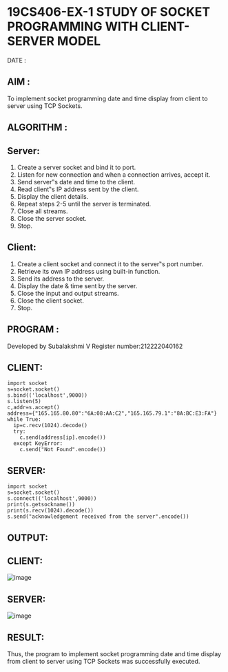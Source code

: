 # 19CS406-EX-1 STUDY OF SOCKET PROGRAMMING WITH CLIENT-SERVER MODEL

DATE :

## AIM :

To implement socket programming date and time display from client to server using TCP Sockets.

## ALGORITHM :

## Server:

1. Create a server socket and bind it to port.
2. Listen for new connection and when a connection arrives, accept it.
3. Send server‟s date and time to the client.
4. Read client‟s IP address sent by the client.
5. Display the client details.
6. Repeat steps 2-5 until the server is terminated.
7. Close all streams.
8. Close the server socket.
9. Stop.

## Client:
1. Create a client socket and connect it to the server‟s port number.
2. Retrieve its own IP address using built-in function.
3. Send its address to the server.
4. Display the date & time sent by the server.
5. Close the input and output streams.
6. Close the client socket.
7. Stop.

## PROGRAM :

Developed by Subalakshmi V
Register number:212222040162

## CLIENT:
```
import socket
s=socket.socket()
s.bind(('localhost',9000))
s.listen(5)
c,addr=s.accept()
address={"165.165.80.80":"6A:08:AA:C2","165.165.79.1":"8A:BC:E3:FA"}
while True:
  ip=c.recv(1024).decode()
  try:
    c.send(address[ip].encode())
  except KeyError:
    c.send("Not Found".encode()) 
```
## SERVER:
```
import socket
s=socket.socket()
s.connect(('localhost',9000))
print(s.getsockname())
print(s.recv(1024).decode())
s.send("acknowledgement received from the server".encode())
```
## OUTPUT:

## CLIENT:

![image](https://github.com/subalakshmivenkat/19CS406-EX-1/assets/119393477/97e3ed1a-6f6a-4f18-bb95-6a603da0af94)

## SERVER:

![image](https://github.com/subalakshmivenkat/19CS406-EX-1/assets/119393477/b625f924-7ecd-41a7-82f6-28d768487739)

## RESULT:
Thus, the program to implement socket programming date and time display from client to server using TCP Sockets was successfully executed.
